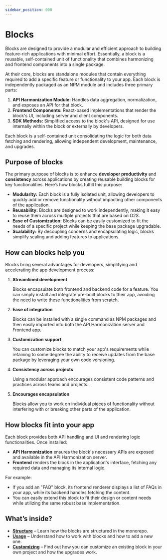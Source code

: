 ```yaml
---
sidebar_position: 000
---
```


# Blocks

Blocks are designed to provide a modular and efficient approach to building feature-rich applications with minimal effort. Essentially, a block is a reusable, self-contained unit of functionality that combines harmonizing and frontend components into a single package.

At their core, blocks are standalone modules that contain everything required to add a specific feature or functionality to your app. Each block is independently packaged as an NPM module and includes three primary parts:

1. **API Harmonization Module:** Handles data aggregation, normalization, and exposes an API for that block.
2. **Frontend Components:** React-based implementations that render the block's UI, including server and client components.
3. **SDK Methods:** Simplified access to the block's API, designed for use internally within the block or externally by developers.

Each block is a self-contained unit consolidating the logic for both data fetching and rendering, allowing independent development, maintenance, and upgrades.

## Purpose of blocks

The primary purpose of blocks is to enhance **developer productivity** and **consistency** across applications by creating reusable building blocks for key functionalities. Here’s how blocks fulfill this purpose:

- **Modularity:** Each block is a fully isolated unit, allowing developers to quickly add or remove functionality without impacting other components of the application.
- **Reusability:** Blocks are designed to work independently, making it easy to reuse them across multiple projects that are based on O2S.
- **Ease of Customization:** Blocks can be easily customized to fit the needs of a specific project while keeping the base package upgradable.
- **Scalability:** By decoupling concerns and encapsulating logic, blocks simplify scaling and adding features to applications.

## How can blocks help you

Blocks bring several advantages for developers, simplifying and accelerating the app development process:

1. **Streamlined development**

    Blocks encapsulate both frontend and backend code for a feature. You can simply install and integrate pre-built blocks to their app, avoiding the need to write these functionalities from scratch.

2. **Ease of integration**

    Blocks can be installed with a single command as NPM packages and then easily imported into both the API Harmonization server and Frontend app.

3. **Customization support**

    You can customize blocks to match your app's requirements while retaining to some degree the ability to receive updates from the base package by leveraging your own code versioning.

4. **Consistency across projects**

    Using a modular approach encourages consistent code patterns and practices across teams and projects.

5. **Encourages encapsulation**

    Blocks allow you to work on individual pieces of functionality without interfering with or breaking other parts of the application.

## How blocks fit into your app

Each block provides both API handling and UI and rendering logic functionalities. Once installed:

- **API Harmonization** ensures the block's necessary APIs are exposed and available in the API Harmonization server.
- **Frontend** renders the block in the application's interface, fetching any required data and managing its internal logic.

For example:

- If you add an "FAQ" block, its frontend renderer displays a list of FAQs in your app, while its backend handles fetching the content.
- You can easily extend this block to fit their design or content needs while utilizing the same robust base implementation.

## What’s inside?

- **[Structure](./structure.md)** – Learn how the blocks are structured in the monorepo.
- **[Usage](./usage.md)** – Understand how to work with blocks and how to add a new one.
- **[Customizing](./customizing.md)** – Find out how you can customize an existing block in your own project and how the upgrades work.
